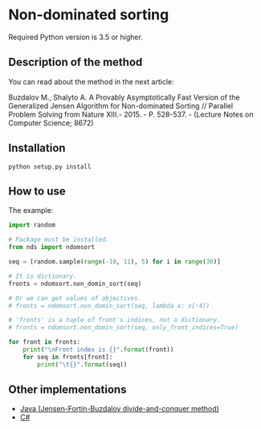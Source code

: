 # Non-dominated sorting

Required Python version is 3.5 or higher.

## Description of the method

You can read about the method in the next article:

Buzdalov M., Shalyto A. A Provably Asymptotically Fast Version of the Generalized Jensen Algorithm for Non-dominated Sorting  // Parallel Problem Solving from Nature XIII.- 2015. - P. 528-537. - (Lecture Notes on Computer Science; 8672)

## Installation

`python setup.py install`

## How to use

The example:

```python
import random

# Package must be installed.
from nds import ndomsort

seq = [random.sample(range(-10, 11), 5) for i in range(30)]

# It is dictionary.
fronts = ndomsort.non_domin_sort(seq)

# Or we can get values of objectives.
# fronts = ndomsort.non_domin_sort(seq, lambda x: x[:4])

# 'fronts' is a tuple of front's indices, not a dictionary.
# fronts = ndomsort.non_domin_sort(seq, only_front_indices=True)

for front in fronts:
    print("\nFront index is {}".format(front))
    for seq in fronts[front]:
        print("\t{}".format(seq))

```

## Other implementations

* [Java (Jensen-Fortin-Buzdalov divide-and-conquer method)](https://github.com/mbuzdalov/non-dominated-sorting)
* [C#](https://github.com/KernelA/nds)
